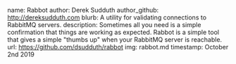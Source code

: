 name: Rabbot
author: Derek Sudduth
author_github: http://dereksudduth.com
blurb: A utility for validating connections to RabbitMQ servers.
description: Sometimes all you need is a simple confirmation that things are working as expected. Rabbot is a simple tool that gives a simple "thumbs up" when your RabbitMQ server is reachable.
url: https://github.com/dsudduth/rabbot
img: rabbot.md
timestamp: October 2nd 2019
